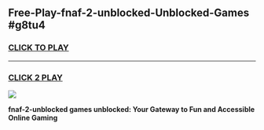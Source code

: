 
## Free-Play-fnaf-2-unblocked-Unblocked-Games #g8tu4
<h3>
<a href="https://news.freeplayer.one?title=fnaf-2-unblocked&ref=8M">CLICK TO PLAY</a></h3>
<hr>

<h3>
<a href="https://news.freeplayer.one?title=fnaf-2-unblocked&ref=8M">CLICK 2 PLAY</a>
  
</h3>

<a href="https://news.freeplayer.one?title=fnaf-2-unblocked&ref=8M"><img src="https://clearcache.store/games.png"></a>


**fnaf-2-unblocked games unblocked: Your Gateway to Fun and Accessible Online Gaming**
